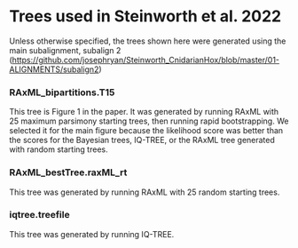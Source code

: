 # Trees used in Steinworth et al. 2022
Unless otherwise specified, the trees shown here were generated using the main subalignment, subalign 2 (https://github.com/josephryan/Steinworth_CnidarianHox/blob/master/01-ALIGNMENTS/subalign2)
### RAxML_bipartitions.T15
This tree is Figure 1 in the paper. It was generated by running RAxML with 25 maximum parsimony starting trees, then running rapid bootstrapping. We selected it for the main figure because the likelihood score was better than the scores for the Bayesian trees, IQ-TREE, or the RAxML tree generated with random starting trees.
### RAxML_bestTree.raxML_rt
This tree was generated by running RAxML with 25 random starting trees.
### iqtree.treefile
This tree was generated by running IQ-TREE.
### 
